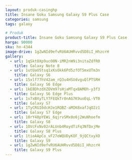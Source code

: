 ```yaml
---
layout: produk-casinghp
title: Insane Goku Samsung Galaxy S9 Plus Case
categories: samsung
tags: galaxy

# Produk
product-title: Insane Goku Samsung Galaxy S9 Plus Case
harga: 90000
sku: hn-4344
image-drive: 1gZwNId9efvRU6AUHRvvd5D8iI_HhzcrH
gallery:
  - url: 1qSktOXp9ucO0N-iMR2nW9i3nitaZdfR0
    title: Galaxy Note 8
  - url: 1utUaU5tsq1xKsOkk6Pd5zfOT5mxUTm3n
    title: Galaxy S6
  - url: 15xlf77hV42am_rQ3u4HSUdvguQlPTSRH
    title: Galaxy S6 Edge
  - url: 1kE8DhzdXZOVm97sHjaMTqxBAMOh-y3f3
    title: Galaxy S6 Edge Plus
  - url: 1v7xBXyTLY7FEQkTr0nAG7K9uoEqL-VT0
    title: Galaxy S7
  - url: 1TyCRGI0dcHJe1RQBZ-aMIK8xafJqO2z1
    title: Galaxy S7 Edge
  - url: 10rY48pYEWi_6qjrvSMx0o6j2WuNhoefm
    title: Galaxy S8
  - url: 1OVcFxNv02rALUnb4RoydTiFq3NfDxjMe
    title: Galaxy S8 Plus
  - url: 1tioAApCo_vF27eWQUDyKOF_9jQCtxyXO
    title: Galaxy S9
  - url: 1gZwNId9efvRU6AUHRvvd5D8iI_HhzcrH
    title: Galaxy S9 Plus
---
```

